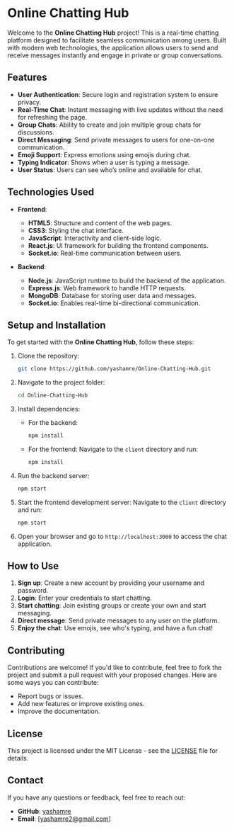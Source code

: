 # **Online Chatting Hub**

Welcome to the **Online Chatting Hub** project! This is a real-time chatting platform designed to facilitate seamless communication among users. Built with modern web technologies, the application allows users to send and receive messages instantly and engage in private or group conversations.

## **Features**

- **User Authentication**: Secure login and registration system to ensure privacy.
- **Real-Time Chat**: Instant messaging with live updates without the need for refreshing the page.
- **Group Chats**: Ability to create and join multiple group chats for discussions.
- **Direct Messaging**: Send private messages to users for one-on-one communication.
- **Emoji Support**: Express emotions using emojis during chat.
- **Typing Indicator**: Shows when a user is typing a message.
- **User Status**: Users can see who’s online and available for chat.

## **Technologies Used**

- **Frontend**:
  - **HTML5**: Structure and content of the web pages.
  - **CSS3**: Styling the chat interface.
  - **JavaScript**: Interactivity and client-side logic.
  - **React.js**: UI framework for building the frontend components.
  - **Socket.io**: Real-time communication between users.

- **Backend**:
  - **Node.js**: JavaScript runtime to build the backend of the application.
  - **Express.js**: Web framework to handle HTTP requests.
  - **MongoDB**: Database for storing user data and messages.
  - **Socket.io**: Enables real-time bi-directional communication.

## **Setup and Installation**

To get started with the **Online Chatting Hub**, follow these steps:

1. Clone the repository:
   ```bash
   git clone https://github.com/yashamre/Online-Chatting-Hub.git
   ```

2. Navigate to the project folder:
   ```bash
   cd Online-Chatting-Hub
   ```

3. Install dependencies:
   - For the backend:
     ```bash
     npm install
     ```
   - For the frontend:
     Navigate to the `client` directory and run:
     ```bash
     npm install
     ```

4. Run the backend server:
   ```bash
   npm start
   ```

5. Start the frontend development server:
   Navigate to the `client` directory and run:
   ```bash
   npm start
   ```

6. Open your browser and go to `http://localhost:3000` to access the chat application.

## **How to Use**

1. **Sign up**: Create a new account by providing your username and password.
2. **Login**: Enter your credentials to start chatting.
3. **Start chatting**: Join existing groups or create your own and start messaging.
4. **Direct message**: Send private messages to any user on the platform.
5. **Enjoy the chat**: Use emojis, see who's typing, and have a fun chat!

## **Contributing**

Contributions are welcome! If you'd like to contribute, feel free to fork the project and submit a pull request with your proposed changes. Here are some ways you can contribute:

- Report bugs or issues.
- Add new features or improve existing ones.
- Improve the documentation.

## **License**

This project is licensed under the MIT License - see the [LICENSE](LICENSE) file for details.

## **Contact**

If you have any questions or feedback, feel free to reach out:

- **GitHub**: [yashamre](https://github.com/yashamre)
- **Email**: [yashamre2@gmail.com]

